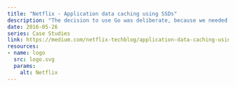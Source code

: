 ```yaml
---
title: "Netflix - Application data caching using SSDs" 
description: "The decision to use Go was deliberate, because we needed something that had lower latency than Java (where garbage collection pauses are an issue) and is more productive for developers than C, while also handling tens of thousands of client connections. Go fits this space well."
date: 2016-05-26
series: Case Studies
link: https://medium.com/netflix-techblog/application-data-caching-using-ssds-5bf25df851ef
resources:
- name: logo
  src: logo.svg
  params:
    alt: Netflix
---
```

